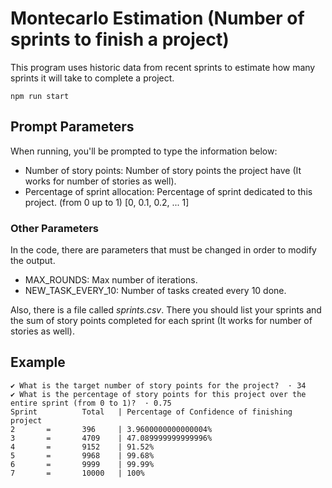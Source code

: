 # Montecarlo Estimation (Number of sprints to finish a project)

This program uses historic data from recent sprints to estimate how many sprints it will take to complete a project.

~~~
npm run start
~~~

## Prompt Parameters
When running, you'll be prompted to type the information below:

- Number of story points: Number of story points the project have (It works for number of stories as well).
- Percentage of sprint allocation: Percentage of sprint dedicated to this project. (from 0 up to 1) [0, 0.1, 0.2, ... 1]

### Other Parameters
In the code, there are parameters that must be changed in order to modify the output.

- MAX_ROUNDS: Max number of iterations.
- NEW_TASK_EVERY_10: Number of tasks created every 10 done.

Also, there is a file called *sprints.csv*. There you should list your sprints and the sum of story points completed for each sprint (It works for number of stories as well).

## Example

~~~
✔ What is the target number of story points for the project?  · 34
✔ What is the percentage of story points for this project over the entire sprint (from 0 to 1)?  · 0.75
Sprint          Total   | Percentage of Confidence of finishing project
2       =       396     | 3.9600000000000004%
3       =       4709    | 47.089999999999996%
4       =       9152    | 91.52%
5       =       9968    | 99.68%
6       =       9999    | 99.99%
7       =       10000   | 100%
~~~
